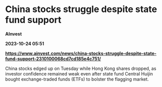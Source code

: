 # China stocks struggle despite state fund support
**AInvest**

**2023-10-24 05:51**

**https://www.ainvest.com/news/china-stocks-struggle-despite-state-fund-support-2310100068cd7cd185e4c751/**

China stocks edged up on Tuesday while Hong Kong shares dropped, as investor confidence remained weak even after state fund Central Huijin bought exchange-traded funds (ETFs) to bolster the flagging market.